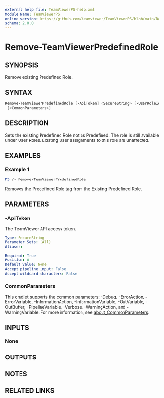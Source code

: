 ```yaml
---
external help file: TeamViewerPS-help.xml
Module Name: TeamViewerPS
online version: https://github.com/teamviewer/TeamViewerPS/blob/main/Docs/Help/Remove-TeamViewerPredefinedRole.md
schema: 2.0.0
---
```


# Remove-TeamViewerPredefinedRole

## SYNOPSIS

Remove existing Predefined Role.

## SYNTAX

```powershell
Remove-TeamViewerPredefinedRole [-ApiToken] <SecureString> [-UserRoleId] <Object> [-WhatIf] [-Confirm]
 [<CommonParameters>]
```

## DESCRIPTION

Sets the existing Predefined Role not as Predefined. The role is still available under User Roles. 
Existing User assignments to this role are unaffected.

## EXAMPLES

### Example 1

```powershell
PS /> Remove-TeamViewerPredefinedRole 
```

Removes the Predefined Role tag from the Existing Predefined Role.

## PARAMETERS

### -ApiToken

The TeamViewer API access token.

```yaml
Type: SecureString
Parameter Sets: (All)
Aliases:

Required: True
Position: 0
Default value: None
Accept pipeline input: False
Accept wildcard characters: False
```

### CommonParameters

This cmdlet supports the common parameters: -Debug, -ErrorAction, -ErrorVariable, -InformationAction, -InformationVariable, -OutVariable, -OutBuffer, -PipelineVariable, -Verbose, -WarningAction, and -WarningVariable. For more information, see [about_CommonParameters](http://go.microsoft.com/fwlink/?LinkID=113216).

## INPUTS

### None

## OUTPUTS

## NOTES

## RELATED LINKS
